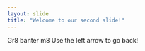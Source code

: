 ```yaml
---
layout: slide
title: "Welcome to our second slide!"
---
```

Gr8 banter m8
Use the left arrow to go back!
